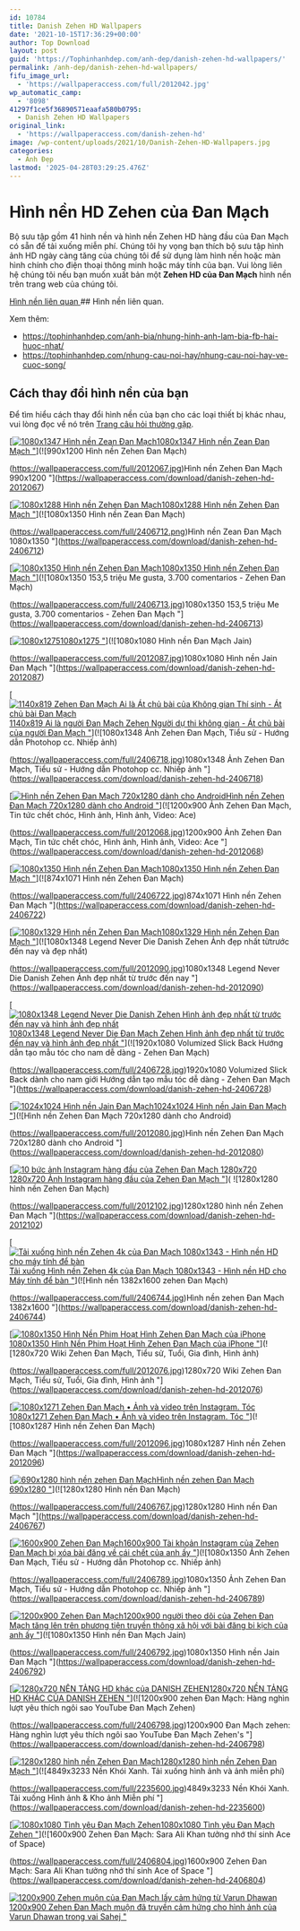 ```yaml
---
id: 10784
title: Danish Zehen HD Wallpapers
date: '2021-10-15T17:36:29+00:00'
author: Top Download
layout: post
guid: 'https://Tophinhanhdep.com/anh-dep/danish-zehen-hd-wallpapers/'
permalink: /anh-dep/danish-zehen-hd-wallpapers/
fifu_image_url:
  - 'https://wallpaperaccess.com/full/2012042.jpg'
wp_automatic_camp:
  - '8098'
41297f1ce5f36890571eaafa580b0795:
  - Danish Zehen HD Wallpapers
original_link:
  - 'https://wallpaperaccess.com/danish-zehen-hd'
image: /wp-content/uploads/2021/10/Danish-Zehen-HD-Wallpapers.jpg
categories:
  - Ảnh Đẹp
lastmod: '2025-04-28T03:29:25.476Z'
---
```

# Hình nền HD Zehen của Đan Mạch

Bộ sưu tập gồm 41 hình nền và hình nền Zehen HD hàng đầu của Đan Mạch có sẵn để tải xuống miễn phí. Chúng tôi hy vọng bạn thích bộ sưu tập hình ảnh HD ngày càng tăng của chúng tôi để sử dụng làm hình nền hoặc màn hình chính cho điện thoại thông minh hoặc máy tính của bạn. Vui lòng liên hệ chúng tôi nếu bạn muốn xuất bản một **Zehen HD của Đan Mạch** hình nền trên trang web của chúng tôi.

[Hình nền liên quan ](#related) ## Hình nền liên quan.

   
 Xem thêm:

   
- <https://tophinhanhdep.com/anh-bia/nhung-hinh-anh-lam-bia-fb-hai-huoc-nhat/>
- <https://tophinhanhdep.com/nhung-cau-noi-hay/nhung-cau-noi-hay-ve-cuoc-song/>

## Cách thay đổi hình nền của bạn

Để tìm hiểu cách thay đổi hình nền của bạn cho các loại thiết bị khác nhau, vui lòng đọc về nó trên [Trang câu hỏi thường gặp](https://tophinhanhdep.com/faq/).

  
[[![1080x1347 Hình nền Zean Đan Mạch](https://wallpaperaccess.com/full/2012042.jpg)1080x1347 Hình nền Zean Đan Mạch "](https://wallpaperaccess.com/download/danish-zehen-hd-2012042)](![990x1200 Hình nền Zehen Đan Mạch)

(https://wallpaperaccess.com/full/2012067.jpg)Hình nền Zehen Đan Mạch 990x1200 "](https://wallpaperaccess.com/download/danish-zehen-hd-2012067)

[[![1080x1288 Hình nền Zehen Đan Mạch](https://wallpaperaccess.com/full/2012050.jpg)1080x1288 Hình nền Zehen Đan Mạch "](https://wallpaperaccess.com/download/danish-zehen-hd-2012050)](![1080x1350 Hình nền Zean Đan Mạch)

(https://wallpaperaccess.com/full/2406712.png)Hình nền Zean Đan Mạch 1080x1350 "](https://wallpaperaccess.com/download/danish-zehen-hd-2406712)

[[![1080x1350 Hình nền Zehen Đan Mạch](https://wallpaperaccess.com/full/2012052.jpg)1080x1350 Hình nền Zehen Đan Mạch "](https://wallpaperaccess.com/download/danish-zehen-hd-2012052)](![1080x1350 153,5 triệu Me gusta, 3.700 comentarios - Zehen Đan Mạch)

(https://wallpaperaccess.com/full/2406713.jpg)1080x1350 153,5 triệu Me gusta, 3.700 comentarios - Zehen Đan Mạch "](https://wallpaperaccess.com/download/danish-zehen-hd-2406713)

[[![1080x1275 ](https://wallpaperaccess.com/full/2012057.jpg)1080x1275 "](https://wallpaperaccess.com/download/danish-zehen-hd-2012057)](![1080x1080 Hình nền Đan Mạch Jain)

(https://wallpaperaccess.com/full/2012087.jpg)1080x1080 Hình nền Jain Đan Mạch "](https://wallpaperaccess.com/download/danish-zehen-hd-2012087)

[[![1140x819 Zehen Đan Mạch Ai là Át chủ bài của Không gian Thí sinh - Át chủ bài Đan Mạch](https://wallpaperaccess.com/full/2012072.jpg)1140x819 Ai là người Đan Mạch Zehen Người dự thi không gian - Át chủ bài của người Đan Mạch "](https://wallpaperaccess.com/download/danish-zehen-hd-2012072)](![1080x1348 Ảnh Zehen Đan Mạch, Tiểu sử - Hướng dẫn Photohop cc.  Nhiếp ảnh)

(https://wallpaperaccess.com/full/2406718.jpg)1080x1348 Ảnh Zehen Đan Mạch, Tiểu sử - Hướng dẫn Photohop cc. Nhiếp ảnh "](https://wallpaperaccess.com/download/danish-zehen-hd-2406718)

[[![Hình nền Zehen Đan Mạch 720x1280 dành cho Android](https://wallpaperaccess.com/full/2012060.jpg)Hình nền Zehen Đan Mạch 720x1280 dành cho Android "](https://wallpaperaccess.com/download/danish-zehen-hd-2012060)](![1200x900 Ảnh Zehen Đan Mạch, Tin tức chết chóc, Hình ảnh, Hình ảnh, Video: Ace)

(https://wallpaperaccess.com/full/2012068.jpg)1200x900 Ảnh Zehen Đan Mạch, Tin tức chết chóc, Hình ảnh, Hình ảnh, Video: Ace "](https://wallpaperaccess.com/download/danish-zehen-hd-2012068)

[[![1080x1350 Hình nền Zehen Đan Mạch](https://wallpaperaccess.com/full/2406721.jpg)1080x1350 Hình nền Zehen Đan Mạch "](https://wallpaperaccess.com/download/danish-zehen-hd-2406721)](![874x1071 Hình nền Zehen Đan Mạch)

(https://wallpaperaccess.com/full/2406722.jpg)874x1071 Hình nền Zehen Đan Mạch "](https://wallpaperaccess.com/download/danish-zehen-hd-2406722)

[[![1080x1329 Hình nền Zehen Đan Mạch](https://wallpaperaccess.com/full/2012079.jpg)1080x1329 Hình nền Zehen Đan Mạch "](https://wallpaperaccess.com/download/danish-zehen-hd-2012079)](![1080x1348 Legend Never Die Danish Zehen Ảnh đẹp nhất từ ​​trước đến nay và đẹp nhất)

(https://wallpaperaccess.com/full/2012090.jpg)1080x1348 Legend Never Die Danish Zehen Ảnh đẹp nhất từ ​​trước đến nay "](https://wallpaperaccess.com/download/danish-zehen-hd-2012090)

[[![1080x1348 Legend Never Die Danish Zehen Hình ảnh đẹp nhất từ ​​trước đến nay và hình ảnh đẹp nhất](https://wallpaperaccess.com/full/2012089.jpg)1080x1348 Legend Never Die Đan Mạch Zehen Hình ảnh đẹp nhất từ ​​trước đến nay và hình ảnh đẹp nhất "](https://wallpaperaccess.com/download/danish-zehen-hd-2012089)](![1920x1080 Volumized Slick Back Hướng dẫn tạo mẫu tóc cho nam dễ dàng - Zehen Đan Mạch)

(https://wallpaperaccess.com/full/2406728.jpg)1920x1080 Volumized Slick Back dành cho nam giới Hướng dẫn tạo mẫu tóc dễ dàng - Zehen Đan Mạch "](https://wallpaperaccess.com/download/danish-zehen-hd-2406728)

[[![1024x1024 Hình nền Jain Đan Mạch](https://wallpaperaccess.com/full/2012103.jpg)1024x1024 Hình nền Jain Đan Mạch "](https://wallpaperaccess.com/download/danish-zehen-hd-2012103)](![Hình nền Zehen Đan Mạch 720x1280 dành cho Android)

(https://wallpaperaccess.com/full/2012080.jpg)Hình nền Zehen Đan Mạch 720x1280 dành cho Android "](https://wallpaperaccess.com/download/danish-zehen-hd-2012080)

[[![10 bức ảnh Instagram hàng đầu của Zehen Đan Mạch 1280x720](https://wallpaperaccess.com/full/2406737.jpg)1280x720 Ảnh Instagram hàng đầu của Zehen Đan Mạch "](https://wallpaperaccess.com/download/danish-zehen-hd-2406737)]( ![1280x1280 hình nền Zehen Đan Mạch)

(https://wallpaperaccess.com/full/2012102.jpg)1280x1280 hình nền Zehen Đan Mạch "](https://wallpaperaccess.com/download/danish-zehen-hd-2012102)

[[![Tải xuống hình nền Zehen 4k của Đan Mạch 1080x1343 - Hình nền HD cho máy tính để bàn](https://wallpaperaccess.com/full/2406739.jpg)Tải xuống Hình nền Zehen 4k của Đan Mạch 1080x1343 - Hình nền HD cho Máy tính để bàn "](https://wallpaperaccess.com/download/danish-zehen-hd-2406739)](![Hình nền 1382x1600 zehen Đan Mạch)

(https://wallpaperaccess.com/full/2406744.jpg)Hình nền zehen Đan Mạch 1382x1600 "](https://wallpaperaccess.com/download/danish-zehen-hd-2406744)

[[![1080x1350 Hình Nền Phim Hoạt Hình Zehen Đan Mạch của iPhone](https://wallpaperaccess.com/full/2406749.jpg)1080x1350 Hình Nền Phim Hoạt Hình Zehen Đan Mạch của iPhone "](https://wallpaperaccess.com/download/danish-zehen-hd-2406749)](![1280x720 Wiki Zehen Đan Mạch, Tiểu sử, Tuổi, Gia đình, Hình ảnh)

(https://wallpaperaccess.com/full/2012076.jpg)1280x720 Wiki Zehen Đan Mạch, Tiểu sử, Tuổi, Gia đình, Hình ảnh "](https://wallpaperaccess.com/download/danish-zehen-hd-2012076)

[[![1080x1271 Zehen Đan Mạch • Ảnh và video trên Instagram.  Tóc](https://wallpaperaccess.com/full/2406760.jpg)1080x1271 Zehen Đan Mạch • Ảnh và video trên Instagram. Tóc "](https://wallpaperaccess.com/download/danish-zehen-hd-2406760)](![1080x1287 Hình nền Zehen Đan Mạch)

(https://wallpaperaccess.com/full/2012096.jpg)1080x1287 Hình nền Zehen Đan Mạch "](https://wallpaperaccess.com/download/danish-zehen-hd-2012096)

[[![690x1280 hình nền zehen Đan Mạch](https://wallpaperaccess.com/full/2406764.jpg)Hình nền zehen Đan Mạch 690x1280 "](https://wallpaperaccess.com/download/danish-zehen-hd-2406764)](![1280x1280 Hình nền Đan Mạch)

(https://wallpaperaccess.com/full/2406767.jpg)1280x1280 Hình nền Đan Mạch "](https://wallpaperaccess.com/download/danish-zehen-hd-2406767)

[[![1600x900 Zehen Đan Mạch](https://wallpaperaccess.com/full/2406775.jpg)1600x900 Tài khoản Instagram của Zehen Đan Mạch bị xóa bài đăng về cái chết của anh ấy "](https://wallpaperaccess.com/download/danish-zehen-hd-2406775)](![1080x1350 Ảnh Zehen Đan Mạch, Tiểu sử - Hướng dẫn Photohop cc.  Nhiếp ảnh)

(https://wallpaperaccess.com/full/2406789.jpg)1080x1350 Ảnh Zehen Đan Mạch, Tiểu sử - Hướng dẫn Photohop cc. Nhiếp ảnh "](https://wallpaperaccess.com/download/danish-zehen-hd-2406789)

[[![1200x900 Zehen Đan Mạch](https://wallpaperaccess.com/full/2406790.jpg)1200x900 người theo dõi của Zehen Đan Mạch tăng lên trên phương tiện truyền thông xã hội với bài đăng bi kịch của anh ấy "](https://wallpaperaccess.com/download/danish-zehen-hd-2406790)](![1080x1350 Hình nền Đan Mạch Jain)

(https://wallpaperaccess.com/full/2406792.jpg)1080x1350 Hình nền Jain Đan Mạch "](https://wallpaperaccess.com/download/danish-zehen-hd-2406792)

[[![1280x720 NỀN TẢNG HD khác của DANISH ZEHEN](https://wallpaperaccess.com/full/2406794.jpg)1280x720 NỀN TẢNG HD KHÁC CỦA DANISH ZEHEN "](https://wallpaperaccess.com/download/danish-zehen-hd-2406794)](![1200x900 zehen Đan Mạch: Hàng nghìn lượt yêu thích ngôi sao YouTube Đan Mạch Zehen)

(https://wallpaperaccess.com/full/2406798.jpg)1200x900 Đan Mạch zehen: Hàng nghìn lượt yêu thích ngôi sao YouTube Đan Mạch Zehen's "](https://wallpaperaccess.com/download/danish-zehen-hd-2406798)

[[![1280x1280 hình nền Zehen Đan Mạch](https://wallpaperaccess.com/full/2012084.jpg)1280x1280 hình nền Zehen Đan Mạch "](https://wallpaperaccess.com/download/danish-zehen-hd-2012084)](![4849x3233 Nền Khói Xanh.  Tải xuống hình ảnh và ảnh miễn phí)

(https://wallpaperaccess.com/full/2235600.jpg)4849x3233 Nền Khói Xanh. Tải xuống Hình ảnh &amp; Kho ảnh Miễn phí "](https://wallpaperaccess.com/download/danish-zehen-hd-2235600)

[[![1080x1080 Tình yêu Đan Mạch Zehen](https://wallpaperaccess.com/full/2406803.jpg)1080x1080 Tình yêu Đan Mạch Zehen "](https://wallpaperaccess.com/download/danish-zehen-hd-2406803)](![1600x900 Zehen Đan Mạch: Sara Ali Khan tưởng nhớ thí sinh Ace of Space)

(https://wallpaperaccess.com/full/2406804.jpg)1600x900 Zehen Đan Mạch: Sara Ali Khan tưởng nhớ thí sinh Ace of Space "](https://wallpaperaccess.com/download/danish-zehen-hd-2406804)

[![1200x900 Zehen muộn của Đan Mạch lấy cảm hứng từ Varun Dhawan](https://wallpaperaccess.com/full/2406805.jpg)1200x900 Zehen Đan Mạch muộn đã truyền cảm hứng cho hình ảnh của Varun Dhawan trong vai Sahej "](https://wallpaperaccess.com/download/danish-zehen-hd-2406805)

